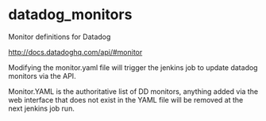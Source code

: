 datadog_monitors
================

Monitor definitions for Datadog

http://docs.datadoghq.com/api/#monitor

Modifying the monitor.yaml file will trigger the jenkins job to update datadog monitors via the API.

Monitor.YAML is the authoritative list of DD monitors, anything added via the web interface that does not exist in the YAML file will be removed at the next jenkins job run.
